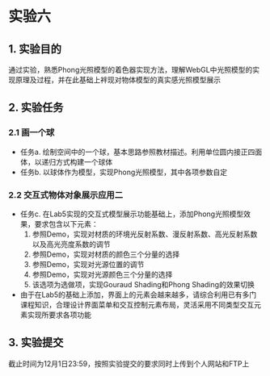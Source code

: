 # 实验六

## 1. 实验目的

通过实验，熟悉Phong光照模型的着色器实现方法，理解WebGL中光照模型的实现原理及过程，并在此基础上袢现对物体模型的真实感光照模型展示

## 2. 实验任务

### 2.1 画一个球
* 任务a. 绘制空间中的一个球，基本思路参照教材描述。利用单位圆内接正四面体，以递归方式构建一个球体
* 任务b. 以球体作为模型，实现Phong光照模型，其中各项参数自定

### 2.2  交互式物体对象展示应用二
* 任务c. 在Lab5实现的交互式模型展示功能基础上，添加Phong光照模型效果，要求包含以下元素：
  1. 参照Demo，实现对材质的环境光反射系数、漫反射系数、高光反射系数以及高光亮度系数的调节
  2. 参照Demo，实现对材质的颜色三个分量的选择
  3. 参照Demo，实现对光源位置的调节
  4. 参照Demo，实现对光源颜色三个分量的选择
  5. 该选项为选做项，实现Gouraud Shading和Phong Shading的效果切换
* 由于在Lab5的基础上添加，界面上的元素会越来越多，请综合利用已有多门课程知识，合理设计界面菜单和交互控制元素布局，灵活采用不同类型交互元素实现所要求各项功能

## 3. 实验提交
截止时间为12月1日23:59，按照实验提交的要求同时上传到个人网站和FTP上
